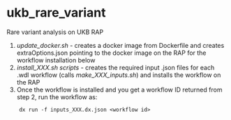 # ukb_rare_variant
Rare variant analysis on UKB RAP

1. *update_docker.sh* - creates a docker image from Dockerfile and creates extraOptions.json pointing to the docker image on the RAP for the workflow installation below
2. *install_XXX.sh scripts* - creates the required input .json files for each .wdl workflow (calls *make_XXX_inputs.sh*) and installs the workflow on the RAP 
3. Once the workflow is installed and you get a workflow ID returned from step 2, run the workflow as:
```   
    dx run -f inputs_XXX.dx.json <workflow id>
```
